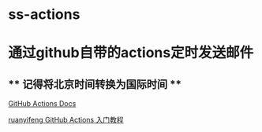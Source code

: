 # ss-actions
# 通过github自带的actions定时发送邮件

** 记得将北京时间转换为国际时间 **
---
[GitHub Actions Docs](https://docs.github.com/cn/actions/reference/events-that-trigger-workflows)

[ruanyifeng GitHub Actions 入门教程](https://www.ruanyifeng.com/blog/2019/09/getting-started-with-github-actions.html)
